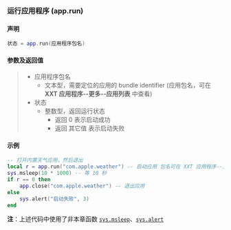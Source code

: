 ### 运行应用程序 \(**app\.run**\)


#### 声明
```lua
状态 = app.run(应用程序包名)
```


#### 参数及返回值
> - 应用程序包名
>   - 文本型，需要定位的应用的 bundle identifier \(应用包名，可在 **XXT 应用程序\-\-更多\-\-应用列表** 中查看\) 
> - 状态
>   - 整数型，返回运行状态
>       - 返回 0 表示启动成功
>       - 返回 其它值 表示启动失败


#### 示例  
```lua
-- 打开内置天气应用，然后退出
local r = app.run("com.apple.weather") -- 启动应用 包名可在 XXT 应用程序--更多--应用列表 中查看
sys.msleep(10 * 1000) -- 等 10 秒
if r == 0 then
    app.close("com.apple.weather") -- 退出应用
else
    sys.alert("启动失败", 3)
end
```
**注**：上述代码中使用了非本章函数 [`sys.msleep`](/Handbook/sys/sys.msleep.md)、[`sys.alert`](/Handbook/sys/sys.alert.md)

